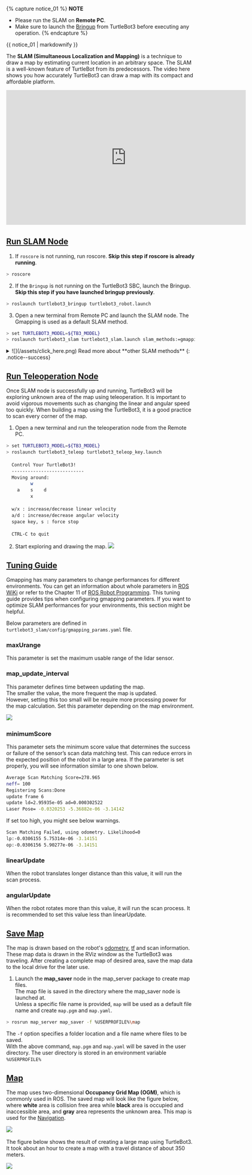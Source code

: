 
{% capture notice_01 %}
**NOTE**
- Please run the SLAM on **Remote PC**.
- Make sure to launch the [Bringup](/docs/en/platform/turtlebot3/bringup) from TurtleBot3 before executing any operation.
{% endcapture %}
<div class="notice--info">{{ notice_01 | markdownify }}</div>

The **SLAM (Simultaneous Localization and Mapping)** is a technique to draw a map by estimating current location in an arbitrary space. The SLAM is a well-known feature of TurtleBot from its predecessors. The video here shows you how accurately TurtleBot3 can draw a map with its compact and affordable platform.

<iframe width="640" height="360" src="https://www.youtube.com/embed/lkW4-dG2BCY" frameborder="0" allowfullscreen></iframe>

## [Run SLAM Node](#run-slam-node)

1. If `roscore` is not running, run roscore. **Skip this step if roscore is already running**.
  ```bash
> roscore
  ```

2. If the `Bringup` is not running on the TurtleBot3 SBC, launch the Bringup. **Skip this step if you have launched bringup previously**.  
  ```bash
> roslaunch turtlebot3_bringup turtlebot3_robot.launch
  ```

3. Open a new terminal from Remote PC and launch the SLAM node. The Gmapping is used as a default SLAM method.
  ```bash
> set TURTLEBOT3_MODEL=${TB3_MODEL}
> roslaunch turtlebot3_slam turtlebot3_slam.launch slam_methods:=gmapping
  ```

<details>
<summary id="summary_for_foreins" style="outline: inherit;">
![](/assets/click_here.png) Read more about **other SLAM methods**
{: .notice--success}
</summary>
- **Cartographer** ([ROS WIKI](http://wiki.ros.org/cartographer), [Github](https://github.com/googlecartographer/cartographer))
  1. Install dependent packages on PC using choco.  
  ```bash
  > choco upgrade ros-melodic-cartographer_ros -y
  ```
  2. Launch the Cartographer SLAM node.
  ```bash
  > c:\ws\turtlebot3\devel\setup.bat
  > set TURTLEBOT3_MODEL=${TB3_MODEL}
  > roslaunch turtlebot3_slam turtlebot3_slam.launch slam_methods:=cartographer
  ```
</details>

## [Run Teleoperation Node](#run-teleoperation-node)

Once SLAM node is successfully up and running, TurtleBot3 will be exploring unknown area of the map using teleoperation. It is important to avoid vigorous movements such as changing the linear and angular speed too quickly. When building a map using the TurtleBot3, it is a good practice to scan every corner of the map.

1. Open a new terminal and run the teleoperation node from the Remote PC.
  ```bash
> set TURTLEBOT3_MODEL=${TB3_MODEL}
> roslaunch turtlebot3_teleop turtlebot3_teleop_key.launch

    Control Your TurtleBot3!
    ---------------------------
    Moving around:
           w
      a    s    d
           x

    w/x : increase/decrease linear velocity
    a/d : increase/decrease angular velocity
    space key, s : force stop

    CTRL-C to quit
  ```

2. Start exploring and drawing the map. 
  ![](/assets/images/platform/turtlebot3/slam/slam_running_for_mapping.png)


## [Tuning Guide](#tuning-guide)

Gmapping has many parameters to change performances for different environments. You can get an information about whole parameters in [ROS WiKi](http://wiki.ros.org/gmapping) or refer to the Chapter 11 of [ROS Robot Programming](https://community.robotsource.org/t/download-the-ros-robot-programming-book-for-free/51).
This tuning guide provides tips when configuring gmapping parameters. If you want to optimize SLAM performances for your environments, this section might be helpful.

Below parameters are defined in `turtlebot3_slam/config/gmapping_params.yaml` file.

### maxUrange
This parameter is set the maximum usable range of the lidar sensor.

### map_update_interval
This parameter defines time between updating the map.  
The smaller the value, the more frequent the map is updated.  
However, setting this too small will be require more processing power for the map calculation. 
Set this parameter depending on the map environment.

![](/assets/images/platform/turtlebot3/slam/tuning_map_update_interval.png)

### minimumScore

This parameter sets the minimum score value that determines the success or failure of the sensor’s scan data matching test. 
This can reduce errors in the expected position of the robot in a large area. 
If the parameter is set properly, you will see information similar to one shown below.
```bash
Average Scan Matching Score=278.965
neff= 100
Registering Scans:Done
update frame 6
update ld=2.95935e-05 ad=0.000302522
Laser Pose= -0.0320253 -5.36882e-06 -3.14142
```

If set too high, you might see below warnings.
```bash
Scan Matching Failed, using odometry. Likelihood=0
lp:-0.0306155 5.75314e-06 -3.14151
op:-0.0306156 5.90277e-06 -3.14151
```

### linearUpdate
When the robot translates longer distance than this value, it will run the scan process.

### angularUpdate
When the robot rotates more than this value, it will run the scan process. It is recommended to
set this value less than linearUpdate.

## [Save Map](#save-map)

The map is drawn based on the robot's [odometry](https://en.wikipedia.org/wiki/Odometry), [tf](http://wiki.ros.org/tf) and scan information. 
These map data is drawn in the RViz window as the TurtleBot3 was traveling. 
After creating a complete map of desired area, save the map data to the local drive for the later use.

1. Launch the **map_saver** node in the map_server package to create map files.  
  The map file is saved in the directory where the map_saver node is launched at.  
  Unless a specific file name is provided, `map` will be used as a default file name and create `map.pgm` and `map.yaml`.
```bash
> rosrun map_server map_saver -f %USERPROFILE%\map
```

The `-f` option specifies a folder location and a file name where files to be saved.  
With the above command, `map.pgm` and `map.yaml` will be saved in the user directory. The user directory is stored in an environment variable `%USERPROFILE%`


## [Map](#map)

The map uses two-dimensional **Occupancy Grid Map (OGM)**, which is commonly used in ROS. 
The saved map will look like the figure below, where **white** area is collision free area while **black** area is occupied and inaccessible area, and **gray** area represents the unknown area. 
This map is used for the [Navigation][navigation].

![](/assets/images/platform/turtlebot3/slam/map.png)

The figure below shows the result of creating a large map using TurtleBot3. It took about an hour to create a map with a travel distance of about 350 meters.

![](/assets/images/platform/turtlebot3/slam/large_map.png)

[navigation]: /docs/en/platform/turtlebot3/navigation/#navigation
[teleoperation]: /docs/en/platform/turtlebot3/teleoperation/#teleoperation
[export_turtlebot3_model]: /docs/en/platform/turtlebot3/export_turtlebot3_model
